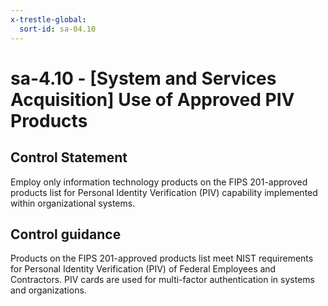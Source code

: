 ```yaml
---
x-trestle-global:
  sort-id: sa-04.10
---
```


# sa-4.10 - \[System and Services Acquisition\] Use of Approved PIV Products

## Control Statement

Employ only information technology products on the FIPS 201-approved products list for Personal Identity Verification (PIV) capability implemented within organizational systems.

## Control guidance

Products on the FIPS 201-approved products list meet NIST requirements for Personal Identity Verification (PIV) of Federal Employees and Contractors. PIV cards are used for multi-factor authentication in systems and organizations.
